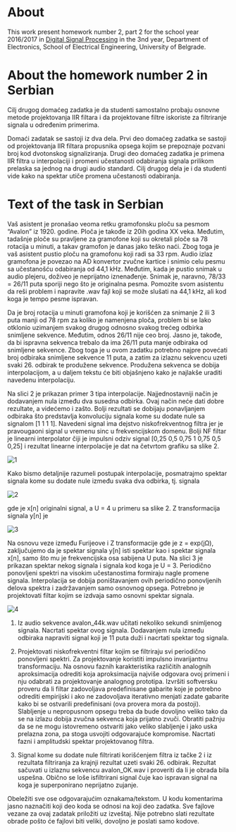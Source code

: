 # About 
This work present homework number 2, part 2 for the school year 2016/2017 in [Digital Signal Processing](http://tnt.etf.rs/~oe3dos/) in the 3nd year, Department of Electronics, School of Electrical Engineering, University of Belgrade.

# About the homework number 2 in Serbian
Cilj drugog domaćeg zadatka je da studenti samostalno probaju osnovne metode projektovanja IIR filtara i da projektovane filtre iskoriste za filtriranje signala u određenim primerima.

Domaći zadatak se sastoji iz dva dela. Prvi deo domaćeg zadatka se sastoji od projektovanja IIR filtara propusnika opsega kojim se prepoznaje pozvani broj kod dvotonskog signaliziranja. Drugi deo domaćeg zadatka je primena IIR filtra u interpolaciji i promeni učestanosti odabiranja signala prilikom prelaska sa jednog na drugi audio standard. Cilj drugog dela je i da studenti vide kako na spektar utiče promena učestanosti odabiranja.

# Text of the task in Serbian
Vaš asistent je pronašao veoma retku gramofonsku ploču sa pesmom “Avalon” iz 1920. godine. Ploča je takođe iz 20ih godina XX veka. Međutim, tadašnje ploče su pravljene za gramofone koji su okretali ploče sa 78 rotacija u minuti, a takav gramofon je danas jako teško naći. Zbog toga je vaš asistent pustio ploču na gramofonu koji radi sa 33 rpm. Audio izlaz gramofona je povezao na AD konvertor zvučne kartice i snimio celu pesmu sa učestanošću odabiranja od 44,1 kHz. Međutim, kada je pustio snimak u audio plejeru, doživeo je neprijatno iznenađenje. Snimak je, naravno, 78/33 = 26/11 puta sporiji nego što je originalna pesma. Pomozite svom asistentu da reši problem i napravite .wav fajl koji se može slušati na 44,1 kHz, ali kod koga je tempo pesme ispravan.

Da je broj rotacija u minuti gramofona koji je korišćen za snimanje 2 ili 3 puta manji od 78 rpm za koliko je namenjena ploča, problem bi se lako otklonio uzimanjem svakog drugog odnosno svakog trećeg odbirka snimljene sekvence. Međutim, odnos 26/11 nije ceo broj. Jasno je, takođe, da bi ispravna sekvenca trebalo da ima 26/11 puta manje odbiraka od snimljene sekvence. Zbog toga je u ovom zadatku potrebno najpre povećati broj odbiraka snimljene sekvence 11 puta, a zatim za izlaznu sekvencu uzeti svaki 26. odbirak te produžene sekvence. Produžena sekvenca se dobija interpolacijom, a u daljem tekstu će biti objašnjeno kako je najlakše uraditi navedenu interpolaciju.

Na slici 2 je prikazan primer 3 tipa interpolacije. Najjednostavniji način je dodavanjem nula između dva susedna odbirka. Ovaj način neće dati dobre rezultate, a videćemo i zašto. Bolji rezultati se dobijaju ponavljanjem odbiraka što predstavlja konvoluciju signala kome su dodate nule sa signalom [1 1 1 1]. Navedeni signal ima dejstvo niskofrekventnog filtra jer je pravougaoni signal u vremenu sinc u frekvencijskom domenu. Bolji NF filtar je linearni interpolator čiji je impulsni odziv signal [0,25 0,5 0,75 1 0,75 0,5 0,25] i rezultat linearne interpolacije je dat na četvrtom grafiku sa slike 2.

![1](https://user-images.githubusercontent.com/16638876/30590670-f116609a-9d3f-11e7-941f-9a5df12f451d.png)

Kako bismo detaljnije razumeli postupak interpolacije, posmatrajmo spektar signala kome su dodate nule između svaka dva odbirka, tj. signala

![2](https://user-images.githubusercontent.com/16638876/30590717-1cb7e1a6-9d40-11e7-8d8b-ba4079009649.png)

gde je x[n] originalni signal, a U = 4 u primeru sa slike 2. Z transformacija signala y[n] je

![3](https://user-images.githubusercontent.com/16638876/30590742-410df130-9d40-11e7-901e-9a218eba190c.png)

Na osnovu veze između Furijeove i Z transformacije gde je z = exp(jΩ), zaključujemo da je spektar signala y[n] isti spektar kao i spektar signala x[n], samo što mu je frekvencijska osa sabijena U puta. Na slici 3 je prikazan spektar nekog signala i signala kod koga je U = 3. Periodično ponovljeni spektri na visokim učestanostima formiraju nagle promene signala. Interpolacija se dobija poništavanjem ovih periodično ponovljenih delova spektra i zadržavanjem samo osnovnog opsega. Potrebno je projektovati filtar kojim se izdvaja samo osnovni spektar signala.

![4](https://user-images.githubusercontent.com/16638876/30590780-69a184ea-9d40-11e7-886f-29a7109a14ff.png)

1. Iz audio sekvence avalon_44k.wav učitati nekoliko sekundi snimljenog signala. Nacrtati spektar ovog signala. Dodavanjem nula između odbiraka napraviti signal koji je 11 puta duži i nacrtati spektar tog signala.

2. Projektovati niskofrekventni filtar kojim se filtriraju svi periodično ponovljeni spektri. Za projektovanje koristiti impulsno invarijantnu transformaciju. Na osnovu faznih karakteristika različitih analognih aproksimacija odrediti koja aproksimacija najviše odgovara ovoj primeni i nju odabrati za projektovanje analognog prototipa. Izvršiti softversku proveru da li filtar zadovoljava predefinisane gabarite koje je potrebno odrediti empirijski i ako ne zadovoljava iterativno menjati zadate gabarite kako bi se ostvarili predefinisani (ova provera mora da postoji). Slabljenje u nepropusnom opsegu treba da bude dovoljno veliko tako da se na izlazu dobija zvučna sekvenca koja prijatno zvuči. Obratiti pažnju da se ne mogu istovremeno ostvariti jako veliko slabljenje i jako uska prelazna zona, pa stoga usvojiti odgovarajuće kompromise. Nacrtati fazni i amplitudski spektar projektovanog filtra.

3. Signal kome su dodate nule filtrirati korišćenjem filtra iz tačke 2 i iz rezultata filtriranja za krajnji rezultat uzeti svaki 26. odbirak. Rezultat sačuvati u izlaznu sekvencu avalon_OK.wav i proveriti da li je obrada bila uspešna. Obično se loše isfiltrirani signal čuje kao ispravan signal na koga je superponirano neprijatno zujanje.

Obeležiti sve ose odgovarajućim oznakama/tekstom. U kodu komentarima jasno naznačiti koji deo koda se odnosi na koji deo zadatka. Sve fajlove vezane za ovaj zadatak priložiti uz izveštaj. Nije potrebno slati rezultate obrade pošto će fajlovi biti veliki, dovoljno je poslati samo kodove.
